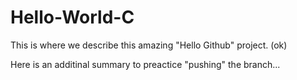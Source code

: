 # Hello-World-C
 
This is where we describe this amazing "Hello Github" project. (ok)

Here is an additinal summary to preactice "pushing" the branch...